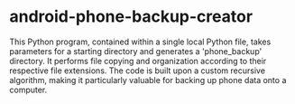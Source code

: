 # android-phone-backup-creator
This Python program, contained within a single local Python file, takes parameters for a starting directory and generates a 'phone_backup' directory. 
It performs file copying and organization according to their respective file extensions. 
The code is built upon a custom recursive algorithm, making it particularly valuable for backing up phone data onto a computer.
